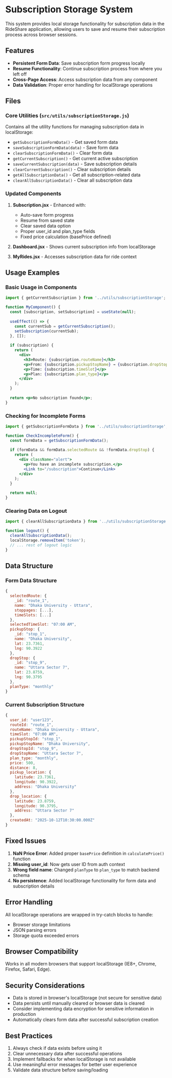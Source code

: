 # Subscription Storage System

This system provides local storage functionality for subscription data in the RideShare application, allowing users to save and resume their subscription process across browser sessions.

## Features

- **Persistent Form Data**: Save subscription form progress locally
- **Resume Functionality**: Continue subscription process from where you left off
- **Cross-Page Access**: Access subscription data from any component
- **Data Validation**: Proper error handling for localStorage operations

## Files

### Core Utilities (`src/utils/subscriptionStorage.js`)

Contains all the utility functions for managing subscription data in localStorage:

- `getSubscriptionFormData()` - Get saved form data
- `saveSubscriptionFormData(data)` - Save form data
- `clearSubscriptionFormData()` - Clear form data
- `getCurrentSubscription()` - Get current active subscription
- `saveCurrentSubscription(data)` - Save subscription details
- `clearCurrentSubscription()` - Clear subscription details
- `getAllSubscriptionData()` - Get all subscription-related data
- `clearAllSubscriptionData()` - Clear all subscription data

### Updated Components

1. **Subscription.jsx** - Enhanced with:
   - Auto-save form progress
   - Resume from saved state
   - Clear saved data option
   - Proper user_id and plan_type fields
   - Fixed price calculation (basePrice defined)

2. **Dashboard.jsx** - Shows current subscription info from localStorage

3. **MyRides.jsx** - Accesses subscription data for ride context

## Usage Examples

### Basic Usage in Components

```jsx
import { getCurrentSubscription } from '../utils/subscriptionStorage';

function MyComponent() {
  const [subscription, setSubscription] = useState(null);
  
  useEffect(() => {
    const currentSub = getCurrentSubscription();
    setSubscription(currentSub);
  }, []);
  
  if (subscription) {
    return (
      <div>
        <h3>Route: {subscription.routeName}</h3>
        <p>From: {subscription.pickupStopName} → {subscription.dropStopName}</p>
        <p>Time: {subscription.timeSlot}</p>
        <p>Plan: {subscription.plan_type}</p>
      </div>
    );
  }
  
  return <p>No subscription found</p>;
}
```

### Checking for Incomplete Forms

```jsx
import { getSubscriptionFormData } from '../utils/subscriptionStorage';

function CheckIncompleteForm() {
  const formData = getSubscriptionFormData();
  
  if (formData && formData.selectedRoute && !formData.dropStop) {
    return (
      <div className="alert">
        <p>You have an incomplete subscription.</p>
        <Link to="/subscription">Continue</Link>
      </div>
    );
  }
  
  return null;
}
```

### Clearing Data on Logout

```jsx
import { clearAllSubscriptionData } from '../utils/subscriptionStorage';

function logout() {
  clearAllSubscriptionData();
  localStorage.removeItem('token');
  // ... rest of logout logic
}
```

## Data Structure

### Form Data Structure
```javascript
{
  selectedRoute: {
    _id: "route_1",
    name: "Dhaka University - Uttara",
    stoppages: [...],
    timeSlots: [...]
  },
  selectedTimeSlot: "07:00 AM",
  pickupStop: {
    _id: "stop_1",
    name: "Dhaka University",
    lat: 23.7361,
    lng: 90.3922
  },
  dropStop: {
    _id: "stop_9",
    name: "Uttara Sector 7",
    lat: 23.8759,
    lng: 90.3795
  },
  planType: "monthly"
}
```

### Current Subscription Structure
```javascript
{
  user_id: "user123",
  routeId: "route_1",
  routeName: "Dhaka University - Uttara",
  timeSlot: "07:00 AM",
  pickupStopId: "stop_1",
  pickupStopName: "Dhaka University",
  dropStopId: "stop_9",
  dropStopName: "Uttara Sector 7",
  plan_type: "monthly",
  price: 500,
  distance: 8,
  pickup_location: {
    latitude: 23.7361,
    longitude: 90.3922,
    address: "Dhaka University"
  },
  drop_location: {
    latitude: 23.8759,
    longitude: 90.3795,
    address: "Uttara Sector 7"
  },
  createdAt: "2025-10-12T10:30:00.000Z"
}
```

## Fixed Issues

1. **NaN Price Error**: Added proper `basePrice` definition in `calculatePrice()` function
2. **Missing user_id**: Now gets user ID from auth context
3. **Wrong field name**: Changed `planType` to `plan_type` to match backend schema
4. **No persistence**: Added localStorage functionality for form data and subscription details

## Error Handling

All localStorage operations are wrapped in try-catch blocks to handle:
- Browser storage limitations
- JSON parsing errors
- Storage quota exceeded errors

## Browser Compatibility

Works in all modern browsers that support localStorage (IE8+, Chrome, Firefox, Safari, Edge).

## Security Considerations

- Data is stored in browser's localStorage (not secure for sensitive data)
- Data persists until manually cleared or browser data is cleared
- Consider implementing data encryption for sensitive information in production
- Automatically clears form data after successful subscription creation

## Best Practices

1. Always check if data exists before using it
2. Clear unnecessary data after successful operations
3. Implement fallbacks for when localStorage is not available
4. Use meaningful error messages for better user experience
5. Validate data structure before saving/loading